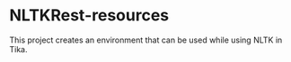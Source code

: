 # NLTKRest-resources
This project creates an environment that can be used while using NLTK in Tika.
